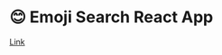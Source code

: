# 😊 **Emoji Search React App**

<a href="https://jm-react-emoji.netlify.app" target="_blank">Link</a>
